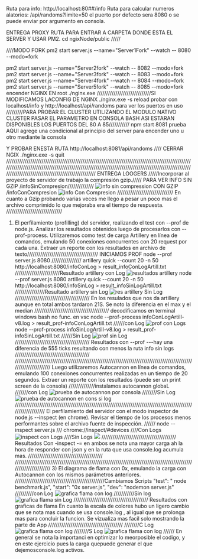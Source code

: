 Ruta para info: http://localhost:80##/info
Ruta para calcular numeros alatorios: /api/randoms?limite=50
el puerto por defecto sera 8080 o se puede enviar por argumento en consola.

ENTREGA PROXY
RUTA PARA ENTRAR A CARPETA DONDE ESTA EL SERVER Y USAR PM2.
cd ngixNode/public
/////

////MODO FORK
pm2 start server.js --name="Server1Fork" --watch -- 8080 --modo=fork

pm2 start server.js --name="Server2fork" --watch -- 8082 --modo=fork
pm2 start server.js --name="Server3fork" --watch -- 8083 --modo=fork
pm2 start server.js --name="Server4fork" --watch -- 8084 --modo=fork
pm2 start server.js --name="Server5fork" --watch -- 8085 --modo=fork
encender NGINX EN root
./nginx.exe
/////////////////////////////SI MODIFICAMOS LACONFIG DE NGINX ./nginx.exe -s reload
probar con localhost/info y http://localhost/api/randoms para ver los puertos en uso
/////////PARA PROBAR EL CLUSTER UTILIZANDO EL MODULO NATIVO CLUSTER PASAR EL PARAMETRO EN CONSOLA BASH
ASI ESTARAN DISPONIBLES LOS PUERTOS DEL 80 A 85///////////
npm start 8081 prueba
AQUI agrege una condicional al principio del server para encender uno u otro mediante la consola

Y PROBAR ENESTA RUTA
http://localhost:8081/api/randoms
////
CERRAR NGIX ./nginx.exe -s quit
//////////////////////////////////////////////////////////////////////////////////////////////////////////////////////////////////////////////////////////////////////////////////////////////////////////////////////////////////////////////////////
ENTREGA LOOGERS
/////Incorporar al proyecto de servidor de trabajo la compresión gzip./////
PARA VER INFO SIN GZIP
/infoSinCompresion//////////////
![info sin compression](https://github.com/EnriqueHernandezM/programacionbackEHM/blob/loggers/imagenesRead/infoSinCompresion.jpg)
CON GZIP
/infoConCompresion
![info Con Compresion](https://github.com/EnriqueHernandezM/programacionbackEHM/blob/loggers/imagenesRead/infoConCompression.jpg)
//////////////////////////////
En cuanto a Gzip probando varias veces me llego a pesar un poco mas el archivo comprimido lo que mejoraba era el tiempo de respuesta.
//////////////////////////////

1. El perfilamiento (profilling) del servidor, realizando el test con --prof de node.js. Analizar los resultados obtenidos luego de procesarlos con --prof-process.
   Utilizaremos como test de carga Artillery en línea de comandos, emulando 50 conexiones concurrentes con 20 request por cada una. Extraer un reporte con los resultados en archivo de texto//////////////////////////////////////
   INICIAMOS PROF
   node --prof server.js 8080
   ////////////////
   artillery quick --count 20 -n 50 http://localhost:8080/infoConLog > result_infoConLogArtill.txt
   ////////////////////////Resultado artillery con Log
   ![resultados artillery](https://github.com/EnriqueHernandezM/programacionbackEHM/blob/loggers/imagenesRead/resultadoArtClog.jpg)
   node --prof server.js 8080
   artillery quick --count 20 -n 50 http://localhost:8080/infoSinLog > result_infoSinLogArtill.txt
   ////////////////Resultado artillery sin Log
   ![res artillery Sin Log](https://github.com/EnriqueHernandezM/programacionbackEHM/blob/loggers/imagenesRead/resultadoArtSlog.jpg)
   ////////////////////////////////////////
   En los resulados que nos da artillery aunque en total ambos tardaron 21S. Se noto la diferencia en el max y el median
   ////////////////////////////////////////
   decodificamos en terminal windows bash no func. en vsc
   node --prof-process infoConLogArtill-v8.log > result_prof-infoConLogArtill.txt
   //////con Log
   ![prof con Logs](https://github.com/EnriqueHernandezM/programacionbackEHM/blob/loggers/imagenesRead/profConLog.jpg)
   node --prof-process infoSinLogArtill-v8.log > result_prof-infoSinLogArtill.txt
   //////Sin Log
   ![prof sin Log](https://github.com/EnriqueHernandezM/programacionbackEHM/blob/loggers/imagenesRead/profSinLog.jpg)
   ////////////////////////////////////////
   Resultados con --prof ---hay una diferencia de 555 ticks resultando con menos la ruta info sin logs
   ////////////////////////////////////////
   //////////////////////////////////////////////////////////////////////////////////////////////////////////////////
   Luego utilizaremos Autocannon en línea de comandos, emulando 100 conexiones concurrentes realizadas en un tiempo de 20 segundos. Extraer un reporte con los resultados (puede ser un print screen de la consola)
   //////////////instalamos autocannon globaL
   ///////con Log
   ![prueba de autocannon por consola](https://github.com/EnriqueHernandezM/programacionbackEHM/blob/loggers/imagenesRead/autocannonComandConLog.jpg)
   ////////Sin Log
   ![prueba de autocannon en cons si log](https://github.com/EnriqueHernandezM/programacionbackEHM/blob/loggers/imagenesRead/autocannonComandSinLog.jpg)
   ///////////////////////////////////////////////////////////////////////////////////////////////////////////////
   El perfilamiento del servidor con el modo inspector de node.js --inspect (en chrome). Revisar el tiempo de los procesos menos performantes sobre el archivo fuente de inspección.
   //////
   node --inspect server.js
   ///
   chrome://inspect/#devices
   ////Con Logs
   ![inspect con Logs](https://github.com/EnriqueHernandezM/programacionbackEHM/blob/loggers/imagenesRead/inspectInfConLog.jpg)
   ////Sin Logs
   ![](https://github.com/EnriqueHernandezM/programacionbackEHM/blob/loggers/imagenesRead/inspectInfSinLog.jpg)
   ////////////////////////////////////////
   Resultados Con -inspect -= en ambos se nota una mayor carga ah la hora de responder con json y en la ruta que usa console.log acumula mas.
   ////////////////////////////////////////
   ////////////////////////////////////////////////////////////////////////////////////////////////////////////////// 3) El diagrama de flama con 0x, emulando la carga con Autocannon con los mismos parámetros anteriores.
   ////////////////////////////////////////////////Cambiamos Scripts
   "test": " node benchmark.js",
   "start": "0x server.js",
   "dev": "nodemon server.js"
   //////////con Log
   ![grafica flama con log](https://github.com/EnriqueHernandezM/programacionbackEHM/blob/loggers/imagenesRead/gFlameConLog.jpg)
   ///////////Sin log
   ![grafica flama sin Log](https://github.com/EnriqueHernandezM/programacionbackEHM/blob/loggers/imagenesRead/gFlameSinLog.jpg)
   ////////////////////////////////////////
   Resultados con graficas de flama En cuanto la escala de colores hubo un ligero cambio que se nota mas cuando se usa console.log , al igual que se prolonga mas para concluir la funcion.
   Se vizualiza mas facil solo mostrando la parte de App
   ////////////////////////////////////////
   ////////C Log
   ![grafica flama con log](https://github.com/EnriqueHernandezM/programacionbackEHM/blob/loggers/imagenesRead/flamaAppClog.jpg)
   ////////S Log
   ![grafica flama con log](https://github.com/EnriqueHernandezM/programacionbackEHM/blob/loggers/imagenesRead/flamaAppSlog.jpg)
   ////// En general se nota la importanci en optimizar lo meorposible el codigo, y en este ejercicio pues la carga quepuede generar el que dejemosconsole.log activos.
